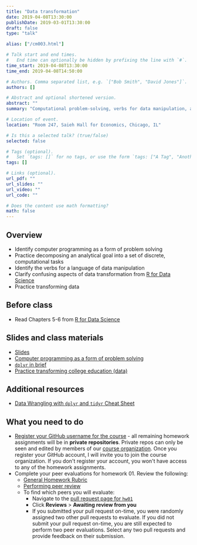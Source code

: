 ```yaml
---
title: "Data transformation"
date: 2019-04-08T13:30:00
publishDate: 2019-03-01T13:30:00
draft: false
type: "talk"

alias: ["/cm003.html"]

# Talk start and end times.
#   End time can optionally be hidden by prefixing the line with `#`.
time_start: 2019-04-08T13:30:00
time_end: 2019-04-08T14:50:00

# Authors. Comma separated list, e.g. `["Bob Smith", "David Jones"]`.
authors: []

# Abstract and optional shortened version.
abstract: ""
summary: "Computational problem-solving, verbs for data manipulation, and practice transforming data frames using dplyr."

# Location of event.
location: "Room 247, Saieh Hall for Economics, Chicago, IL"

# Is this a selected talk? (true/false)
selected: false

# Tags (optional).
#   Set `tags: []` for no tags, or use the form `tags: ["A Tag", "Another Tag"]` for one or more tags.
tags: []

# Links (optional).
url_pdf: ""
url_slides: ""
url_video: ""
url_code: ""

# Does the content use math formatting?
math: false
---
```




## Overview

* Identify computer programming as a form of problem solving
* Practice decomposing an analytical goal into a set of discrete, computational tasks
* Identify the verbs for a language of data manipulation
* Clarify confusing aspects of data transformation from [R for Data Science](http://r4ds.had.co.nz/transform.html)
* Practice transforming data

## Before class

* Read Chapters 5-6 from [R for Data Science](http://r4ds.had.co.nz/)

## Slides and class materials

* [Slides](extras/cm003_slides.html)
* [Computer programming as a form of problem solving](datawrangle_problem_solve.html)
* [`dplyr` in brief](datawrangle_dplyr.html)
* [Practice transforming college education (data)](datawrangle_transform_college.html)

## Additional resources

* [Data Wrangling with `dplyr` and `tidyr` Cheat Sheet](https://www.rstudio.com/wp-content/uploads/2015/02/data-wrangling-cheatsheet.pdf)

## What you need to do

* [Register your GitHub username for the course](https://goo.gl/forms/96MlxifdxxNJxuHt2) - all remaining homework assignments will be in **private repositories**. Private repos can only be seen and edited by members of our [course organization](https://github.com/uc-cfss). Once you register your GitHub account, I will invite you to join the course organization. If you don't register your account, you won't have access to any of the homework assignments.
* Complete your peer evaluations for homework 01. Review the following:
    * [General Homework Rubric](https://cfss.uchicago.edu/hw00_homework_grading.html)
    * [Performing peer review](https://cfss.uchicago.edu/hw00_peer-review.html)
    * To find which peers you will evaluate:
        * Navigate to the [pull request page for `hw01`](https://github.com/uc-cfss/hw01/pulls)
        * Click **Reviews** > **Awaiting review from you**
        * If you submitted your pull request on-time, you were randomly assigned two other pull requests to evaluate. If you did not submit your pull request on-time, you are still expected to perform two peer evaluations. Select any two pull requests and provide feedback on their submission.
